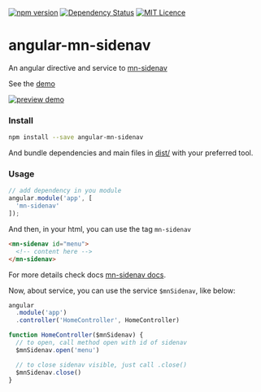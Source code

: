 [![npm version](https://badge.fury.io/js/angular-mn-sidenav.svg)](https://badge.fury.io/js/angular-mn-sidenav)
[![Dependency Status](https://gemnasium.com/badges/github.com/minimalist-components/angular-mn-sidenav.svg)](https://gemnasium.com/github.com/minimalist-components/angular-mn-sidenav)
[![MIT Licence](https://badges.frapsoft.com/os/mit/mit.svg?v=103)](https://opensource.org/licenses/mit-license.php)


# angular-mn-sidenav

An angular directive and service to [mn-sidenav](https://github.com/minimalist-components/mn-sidenav)

See the [demo](https://github.com/minimalist-components/mn-sidenav)

[![preview demo](https://raw.githubusercontent.com/minimalist-components/mn-sidenav/master/preview.gif)](https://minimalist-components.github.io/mn-sidenav/)

### Install

```sh
npm install --save angular-mn-sidenav
```

And bundle dependencies and main files in [dist/](https://github.com/minimalist-components/mn-sidenav/tree/master/dist) with your preferred tool.

### Usage

```js
// add dependency in you module
angular.module('app', [
  'mn-sidenav'
]);
```

And then, in your html, you can use the tag `mn-sidenav`

```html
<mn-sidenav id="menu">
  <!-- content here -->
</mn-sidenav>
```


For more details check docs [mn-sidenav docs](https://github.com/minimalist-components/mn-sidenav).

Now, about service, you can use the service `$mnSidenav`, like below:

```js
angular
  .module('app')
  .controller('HomeController', HomeController)

function HomeController($mnSidenav) {
  // to open, call method open with id of sidenav
  $mnSidenav.open('menu')

  // to close sidenav visible, just call .close()
  $mnSidenav.close()
}
```


